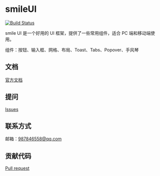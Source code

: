 # smileUI

[![Build Status](https://travis-ci.org/travis-ci/travis-web.svg?branch=master)](https://travis-ci.org/travis-ci/travis-web)

smile UI 是一个好用的 UI 框架，提供了一些常用组件，适合 PC 端和移动端使用。

组件：按钮、输入框、网格、布局、Toast、Tabs、Popover、手风琴

## 文档

[官方文档](https://github.com/Mark-xing/smileui)

## 提问

[Issues](https://github.com/Mark-xing/smileui/issues)

## 联系方式

邮箱：987846558@qq.com

## 贡献代码

[Pull request](https://github.com/Mark-xing/smileui)

